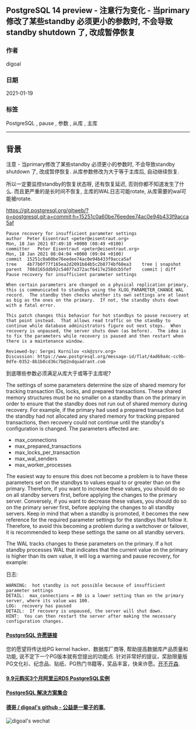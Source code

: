 ## PostgreSQL 14 preview - 注意行为变化 - 当primary修改了某些standby 必须更小的参数时, 不会导致standby shutdown 了, 改成暂停恢复  
    
### 作者    
digoal    
    
### 日期    
2021-01-19     
    
### 标签    
PostgreSQL , pause , 参数 , 从库 , 主库       
    
----    
    
## 背景    
注意  - 当primary修改了某些standby 必须更小的参数时, 不会导致standby shutdown 了, 改成暂停恢复. 从库参数修改为大于等于主库后, 自动继续恢复.    
  
所以一定要监控standby的恢复状态呀, 还有恢复延迟, 否则你都不知道发生了什么.  而且更严重的是长时间不恢复, 主库的WAL日志可能rotate, 从库需要的wal可能被rotate.    
  
https://git.postgresql.org/gitweb/?p=postgresql.git;a=commit;h=15251c0a60be76eedee74ac0e94b433f9acca5af  
  
```  
Pause recovery for insufficient parameter settings  
author	Peter Eisentraut <peter@eisentraut.org>	  
Mon, 18 Jan 2021 07:49:10 +0000 (08:49 +0100)  
committer	Peter Eisentraut <peter@eisentraut.org>	  
Mon, 18 Jan 2021 08:04:04 +0000 (09:04 +0100)  
commit	15251c0a60be76eedee74ac0e94b433f9acca5af  
tree	4b77b0f77f165ea2d2091b84b5c2b8774bf60ea3	tree | snapshot  
parent	708d165ddb92c54077a372acf6417e258dcb5fef	commit | diff  
Pause recovery for insufficient parameter settings  
  
When certain parameters are changed on a physical replication primary,  
this is communicated to standbys using the XLOG_PARAMETER_CHANGE WAL  
record.  The standby then checks whether its own settings are at least  
as big as the ones on the primary.  If not, the standby shuts down  
with a fatal error.  
  
This patch changes this behavior for hot standbys to pause recovery at  
that point instead.  That allows read traffic on the standby to  
continue while database administrators figure out next steps.  When  
recovery is unpaused, the server shuts down (as before).  The idea is  
to fix the parameters while recovery is paused and then restart when  
there is a maintenance window.  
  
Reviewed-by: Sergei Kornilov <sk@zsrv.org>  
Discussion: https://www.postgresql.org/message-id/flat/4ad69a4c-cc9b-0dfe-0352-8b1b0cd36c7b@2ndquadrant.com  
```  
  
到底哪些参数必须满足从库大于或等于主库呢?  
  
The settings of some parameters determine the size of shared memory for tracking transaction IDs, locks, and prepared transactions. These shared memory structures must be no smaller on a standby than on the primary in order to ensure that the standby does not run out of shared memory during recovery. For example, if the primary had used a prepared transaction but the standby had not allocated any shared memory for tracking prepared transactions, then recovery could not continue until the standby's configuration is changed. The parameters affected are:  
  
- max_connections  
- max_prepared_transactions  
- max_locks_per_transaction  
- max_wal_senders  
- max_worker_processes  
  
The easiest way to ensure this does not become a problem is to have these parameters set on the standbys to values equal to or greater than on the primary. Therefore, if you want to increase these values, you should do so on all standby servers first, before applying the changes to the primary server. Conversely, if you want to decrease these values, you should do so on the primary server first, before applying the changes to all standby servers. Keep in mind that when a standby is promoted, it becomes the new reference for the required parameter settings for the standbys that follow it. Therefore, to avoid this becoming a problem during a switchover or failover, it is recommended to keep these settings the same on all standby servers.  
  
The WAL tracks changes to these parameters on the primary. If a hot standby processes WAL that indicates that the current value on the primary is higher than its own value, it will log a warning and pause recovery, for example:  
  
日志:    
  
```  
WARNING:  hot standby is not possible because of insufficient parameter settings  
DETAIL:  max_connections = 80 is a lower setting than on the primary server, where its value was 100.  
LOG:  recovery has paused  
DETAIL:  If recovery is unpaused, the server will shut down.  
HINT:  You can then restart the server after making the necessary configuration changes.  
```  
  
  
  
#### [PostgreSQL 许愿链接](https://github.com/digoal/blog/issues/76 "269ac3d1c492e938c0191101c7238216")
您的愿望将传达给PG kernel hacker、数据库厂商等, 帮助提高数据库产品质量和功能, 说不定下一个PG版本就有您提出的功能点. 针对非常好的提议，奖励限量版PG文化衫、纪念品、贴纸、PG热门书籍等，奖品丰富，快来许愿。[开不开森](https://github.com/digoal/blog/issues/76 "269ac3d1c492e938c0191101c7238216").  
  
  
#### [9.9元购买3个月阿里云RDS PostgreSQL实例](https://www.aliyun.com/database/postgresqlactivity "57258f76c37864c6e6d23383d05714ea")
  
  
#### [PostgreSQL 解决方案集合](https://yq.aliyun.com/topic/118 "40cff096e9ed7122c512b35d8561d9c8")
  
  
#### [德哥 / digoal's github - 公益是一辈子的事.](https://github.com/digoal/blog/blob/master/README.md "22709685feb7cab07d30f30387f0a9ae")
  
  
![digoal's wechat](../pic/digoal_weixin.jpg "f7ad92eeba24523fd47a6e1a0e691b59")
  
